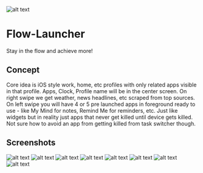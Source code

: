![alt text](https://github.com/Singularity-Coder/Flow-Launcher/blob/main/assets/logo192.png)
# Flow-Launcher
Stay in the flow and achieve more!

## Concept
Core idea is iOS style work, home, etc profiles with only related apps visible in that profile. Apps, Clock, Profile name will be in the center screen. On right swipe we get weather, news headlines, etc scraped from top sources. On left swipe you will have 4 or 5 pre launched apps in foreground ready to use - like My Mind for notes, Remind Me for reminders, etc. Just like widgets but in reality just apps that never get killed until device gets killed. Not sure how to avoid an app from getting killed from task switcher though.

## Screenshots
![alt text](https://github.com/Singularity-Coder/Flow-Launcher/blob/main/assets/ss1.png)
![alt text](https://github.com/Singularity-Coder/Flow-Launcher/blob/main/assets/ss2.png)
![alt text](https://github.com/Singularity-Coder/Flow-Launcher/blob/main/assets/ss3.png)
![alt text](https://github.com/Singularity-Coder/Flow-Launcher/blob/main/assets/ss4.png)
![alt text](https://github.com/Singularity-Coder/Flow-Launcher/blob/main/assets/ss5.png)
![alt text](https://github.com/Singularity-Coder/Flow-Launcher/blob/main/assets/ss6.5.png)
![alt text](https://github.com/Singularity-Coder/Flow-Launcher/blob/main/assets/ss7.png)
![alt text](https://github.com/Singularity-Coder/Flow-Launcher/blob/main/assets/ss8.png)